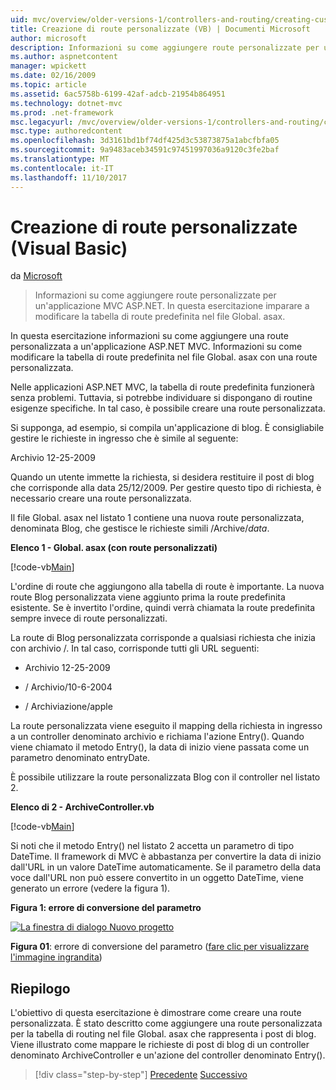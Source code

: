 ```yaml
---
uid: mvc/overview/older-versions-1/controllers-and-routing/creating-custom-routes-vb
title: Creazione di route personalizzate (VB) | Documenti Microsoft
author: microsoft
description: Informazioni su come aggiungere route personalizzate per un'applicazione MVC ASP.NET. In questa esercitazione imparare a modificare la tabella di route predefinita nel file Global. asax.
ms.author: aspnetcontent
manager: wpickett
ms.date: 02/16/2009
ms.topic: article
ms.assetid: 6ac5758b-6199-42af-adcb-21954b864951
ms.technology: dotnet-mvc
ms.prod: .net-framework
msc.legacyurl: /mvc/overview/older-versions-1/controllers-and-routing/creating-custom-routes-vb
msc.type: authoredcontent
ms.openlocfilehash: 3d3161bd1bf74df425d3c53873875a1abcfbfa05
ms.sourcegitcommit: 9a9483aceb34591c97451997036a9120c3fe2baf
ms.translationtype: MT
ms.contentlocale: it-IT
ms.lasthandoff: 11/10/2017
---
```

<a name="creating-custom-routes-vb"></a>Creazione di route personalizzate (Visual Basic)
====================
da [Microsoft](https://github.com/microsoft)

> Informazioni su come aggiungere route personalizzate per un'applicazione MVC ASP.NET. In questa esercitazione imparare a modificare la tabella di route predefinita nel file Global. asax.


In questa esercitazione informazioni su come aggiungere una route personalizzata a un'applicazione ASP.NET MVC. Informazioni su come modificare la tabella di route predefinita nel file Global. asax con una route personalizzata.

Nelle applicazioni ASP.NET MVC, la tabella di route predefinita funzionerà senza problemi. Tuttavia, si potrebbe individuare si dispongano di routine esigenze specifiche. In tal caso, è possibile creare una route personalizzata.

Si supponga, ad esempio, si compila un'applicazione di blog. È consigliabile gestire le richieste in ingresso che è simile al seguente:

Archivio 12-25-2009

Quando un utente immette la richiesta, si desidera restituire il post di blog che corrisponde alla data 25/12/2009. Per gestire questo tipo di richiesta, è necessario creare una route personalizzata.

Il file Global. asax nel listato 1 contiene una nuova route personalizzata, denominata Blog, che gestisce le richieste simili /Archive/*data*.

**Elenco 1 - Global. asax (con route personalizzati)**

[!code-vb[Main](creating-custom-routes-vb/samples/sample1.vb)]

L'ordine di route che aggiungono alla tabella di route è importante. La nuova route Blog personalizzata viene aggiunto prima la route predefinita esistente. Se è invertito l'ordine, quindi verrà chiamata la route predefinita sempre invece di route personalizzati.

La route di Blog personalizzata corrisponde a qualsiasi richiesta che inizia con archivio /. In tal caso, corrisponde tutti gli URL seguenti:

- Archivio 12-25-2009

- / Archivio/10-6-2004

- / Archiviazione/apple

La route personalizzata viene eseguito il mapping della richiesta in ingresso a un controller denominato archivio e richiama l'azione Entry(). Quando viene chiamato il metodo Entry(), la data di inizio viene passata come un parametro denominato entryDate.

È possibile utilizzare la route personalizzata Blog con il controller nel listato 2.

**Elenco di 2 - ArchiveController.vb**

[!code-vb[Main](creating-custom-routes-vb/samples/sample2.vb)]

Si noti che il metodo Entry() nel listato 2 accetta un parametro di tipo DateTime. Il framework di MVC è abbastanza per convertire la data di inizio dall'URL in un valore DateTime automaticamente. Se il parametro della data voce dall'URL non può essere convertito in un oggetto DateTime, viene generato un errore (vedere la figura 1).

**Figura 1: errore di conversione del parametro**


[![La finestra di dialogo Nuovo progetto](creating-custom-routes-vb/_static/image1.jpg)](creating-custom-routes-vb/_static/image1.png)

**Figura 01**: errore di conversione del parametro ([fare clic per visualizzare l'immagine ingrandita](creating-custom-routes-vb/_static/image2.png))


## <a name="summary"></a>Riepilogo

L'obiettivo di questa esercitazione è dimostrare come creare una route personalizzata. È stato descritto come aggiungere una route personalizzata per la tabella di routing nel file Global. asax che rappresenta i post di blog. Viene illustrato come mappare le richieste di post di blog di un controller denominato ArchiveController e un'azione del controller denominato Entry().

>[!div class="step-by-step"]
[Precedente](asp-net-mvc-controller-overview-vb.md)
[Successivo](creating-a-route-constraint-vb.md)

